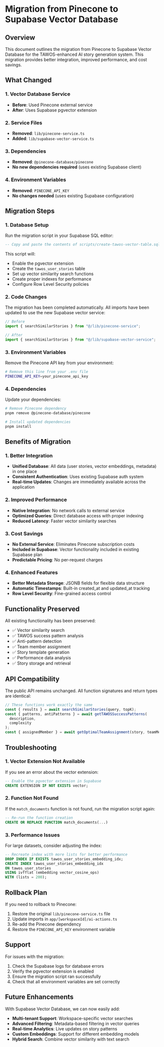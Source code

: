 # Migration from Pinecone to Supabase Vector Database

## Overview

This document outlines the migration from Pinecone to Supabase Vector Database for the TAWOS-enhanced AI story generation system. This migration provides better integration, improved performance, and cost savings.

## What Changed

### 1. Vector Database Service

- **Before**: Used Pinecone external service
- **After**: Uses Supabase pgvector extension

### 2. Service Files

- **Removed**: `lib/pinecone-service.ts`
- **Added**: `lib/supabase-vector-service.ts`

### 3. Dependencies

- **Removed**: `@pinecone-database/pinecone`
- **No new dependencies required** (uses existing Supabase client)

### 4. Environment Variables

- **Removed**: `PINECONE_API_KEY`
- **No changes needed** (uses existing Supabase configuration)

## Migration Steps

### 1. Database Setup

Run the migration script in your Supabase SQL editor:

```sql
-- Copy and paste the contents of scripts/create-tawos-vector-table.sql
```

This script will:

- Enable the pgvector extension
- Create the `tawos_user_stories` table
- Set up vector similarity search functions
- Create proper indexes for performance
- Configure Row Level Security policies

### 2. Code Changes

The migration has been completed automatically. All imports have been updated to use the new Supabase vector service:

```typescript
// Before
import { searchSimilarStories } from "@/lib/pinecone-service";

// After
import { searchSimilarStories } from "@/lib/supabase-vector-service";
```

### 3. Environment Variables

Remove the Pinecone API key from your environment:

```bash
# Remove this line from your .env file
PINECONE_API_KEY=your_pinecone_api_key
```

### 4. Dependencies

Update your dependencies:

```bash
# Remove Pinecone dependency
pnpm remove @pinecone-database/pinecone

# Install updated dependencies
pnpm install
```

## Benefits of Migration

### 1. Better Integration

- **Unified Database**: All data (user stories, vector embeddings, metadata) in one place
- **Consistent Authentication**: Uses existing Supabase auth system
- **Real-time Updates**: Changes are immediately available across the application

### 2. Improved Performance

- **Native Integration**: No network calls to external service
- **Optimized Queries**: Direct database access with proper indexing
- **Reduced Latency**: Faster vector similarity searches

### 3. Cost Savings

- **No External Service**: Eliminates Pinecone subscription costs
- **Included in Supabase**: Vector functionality included in existing Supabase plan
- **Predictable Pricing**: No per-request charges

### 4. Enhanced Features

- **Better Metadata Storage**: JSONB fields for flexible data structure
- **Automatic Timestamps**: Built-in created_at and updated_at tracking
- **Row Level Security**: Fine-grained access control

## Functionality Preserved

All existing functionality has been preserved:

- ✅ Vector similarity search
- ✅ TAWOS success pattern analysis
- ✅ Anti-pattern detection
- ✅ Team member assignment
- ✅ Story template generation
- ✅ Performance data analysis
- ✅ Story storage and retrieval

## API Compatibility

The public API remains unchanged. All function signatures and return types are identical:

```typescript
// These functions work exactly the same
const { results } = await searchSimilarStories(query, topK);
const { patterns, antiPatterns } = await getTAWOSSuccessPatterns(
  description,
  complexity
);
const { assignedMember } = await getOptimalTeamAssignment(story, teamMembers);
```

## Troubleshooting

### 1. Vector Extension Not Available

If you see an error about the vector extension:

```sql
-- Enable the pgvector extension in Supabase
CREATE EXTENSION IF NOT EXISTS vector;
```

### 2. Function Not Found

If the `match_documents` function is not found, run the migration script again:

```sql
-- Re-run the function creation
CREATE OR REPLACE FUNCTION match_documents(...)
```

### 3. Performance Issues

For large datasets, consider adjusting the index:

```sql
-- Recreate index with more lists for better performance
DROP INDEX IF EXISTS tawos_user_stories_embedding_idx;
CREATE INDEX tawos_user_stories_embedding_idx
ON tawos_user_stories
USING ivfflat (embedding vector_cosine_ops)
WITH (lists = 200);
```

## Rollback Plan

If you need to rollback to Pinecone:

1. Restore the original `lib/pinecone-service.ts` file
2. Update imports in `app/[workspaceId]/ai-actions.ts`
3. Re-add the Pinecone dependency
4. Restore the `PINECONE_API_KEY` environment variable

## Support

For issues with the migration:

1. Check the Supabase logs for database errors
2. Verify the pgvector extension is enabled
3. Ensure the migration script ran successfully
4. Check that all environment variables are set correctly

## Future Enhancements

With Supabase Vector Database, we can now easily add:

- **Multi-tenant Support**: Workspace-specific vector searches
- **Advanced Filtering**: Metadata-based filtering in vector queries
- **Real-time Analytics**: Live updates on story patterns
- **Custom Embeddings**: Support for different embedding models
- **Hybrid Search**: Combine vector similarity with text search
